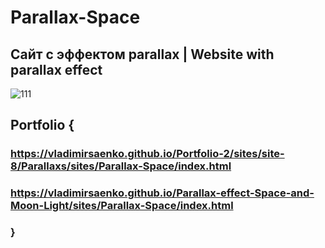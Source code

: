 # Parallax-Space

## Сайт с эффектом parallax | Website with parallax effect

![111](https://user-images.githubusercontent.com/56477695/115112800-e5d4cb80-9f8f-11eb-8492-05b16e7f5cd0.png)

## Portfolio {

### https://vladimirsaenko.github.io/Portfolio-2/sites/site-8/Parallaxs/sites/Parallax-Space/index.html

### https://vladimirsaenko.github.io/Parallax-effect-Space-and-Moon-Light/sites/Parallax-Space/index.html

### }
